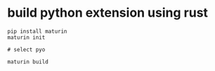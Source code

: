# build python extension using rust


```
pip install maturin
maturin init

# select pyo

maturin build
```


